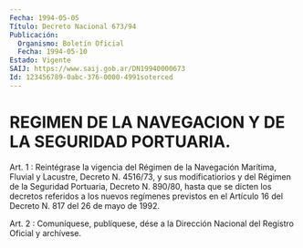 ```yaml
---
Fecha: 1994-05-05
Título: Decreto Nacional 673/94
Publicación:
  Organismo: Boletín Oficial
  Fecha: 1994-05-10
Estado: Vigente
SAIJ: https://www.saij.gob.ar/DN19940000673
Id: 123456789-0abc-376-0000-4991soterced
---
```

# REGIMEN DE LA NAVEGACION Y DE LA SEGURIDAD PORTUARIA.

<a id="1"></a>
Art.  1 : Reintégrase la vigencia del Régimen de la Navegación Marítima, Fluvial y Lacustre, Decreto N. 4516/73, y sus modificatiorios  y  del  Régimen de la Seguridad Portuaria, Decreto N. 890/80, hasta que se dicten  los decretos referidos a los nuevos regímenes previstos en el Artículo  16 del Decreto N. 817 del 26 de mayo de 1992.

<a id="2"></a>
Art. 2 : Comuníquese, publíquese, dése a la Dirección Nacional del Registro Oficial y archívese.